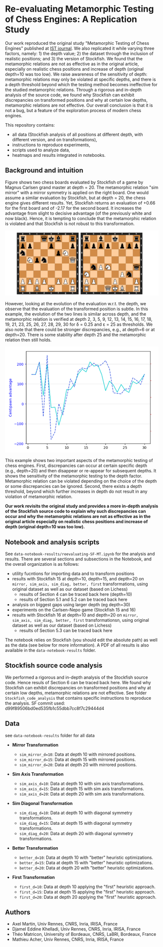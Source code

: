  # Re-evaluating Metamorphic Testing of Chess Engines: A Replication Study

Our work reproduced the original study "Metamorphic Testing of Chess Engines" published at [IST journal](https://www.sciencedirect.com/science/article/pii/S0950584923001179).
We also replicated it while varying three factors, namely: 1) the depth value; 2) the dataset through the inclusion of realistic positions; and 3) the version of Stockfish.
We found that the metamorphic relations are not as effective as in the original article, especially on realistic chess positions and increase of depth (original depth=10 was too low).
We raise awareness of the sensitivity of depth: metamorphic relations may only be violated at specific depths, and there is a depth threshold beyond which the testing method becomes ineffective for the studied metamorphic relations.
Through a rigorous and in-depth analysis of the source code, we found  why Stockfish can exhibit discrepancies on transformed positions and why at certain low depths, metamorphic relations are not effective.
Our overall conclusion is that it is not a bug, but a feature of the exploration process of modern chess engines.

 This repository contains:
 * all data (Stockfish analysis of all positions at different depth, with different version, and on transformations),
 * instructions to reproduce experiments,
 * scripts used to analyze data,
 * heatmaps and results integrated in notebooks.

## Background and intuition

Figure shows two chess boards evaluated by Stockfish of a game by
Magnus Carlsen grand master at depth = 20. The metamorphic relation "sim mirror" with a mirror symmetry
is applied on the right board. One would assume a similar evaluation by
Stockfish, but at depth = 20, the chess engine gives different results.
Yet, Stockfish returns an evaluation of +0.66 for the first board and of -2.17 for the second board.
It increases the advantage from slight to decisive advantage (of the previously white and now black).
Hence, it is tempting to conclude that the metamorphic relation is violated and that Stockfish is not robust to this transformation.

![Original position and symmetry mirror. Evaluation of SF15 is +0.66 and -2.17 at depth=20](running_position.png)

However, looking at the evolution of the evaluation w.r.t. the depth, we observe that the evaluation of the transformed position is subtle.
In this example, the evolution of the two lines is similar across depth, and the metamorphic relation is verified at depth 2, 3, 5, 9, 12,
13, 14, 15, 16, 17, 18, 19, 21, 23, 25, 26, 27, 28, 29, 30 for δ = 0.25 and ε = 25 as thresholds.
We also note that there could be stronger discrepancies, e.g., at depth=6 or at depth=20. There is some stability after depth 25 and the metamorphic relation then still holds.

![Evolution of the evaluation w.r.t. depth. The dashed line corresponds to the original position, while the other one is about the transformed position.](evolution_depth_position.png)

This example shows two important aspects of the metamorphic testing of chess engines.
First, discrepancies can occur at certain specific depth (e.g., depth=20) and
then disappear or re-appear for subsequent depths. It shows the sensitivity
of the metamorphic testing to the depth factor. Metamorphic relation can
be violated depending on the choice of the depth or some discrepancies can
be ignored. Second, there exists a depth threshold, beyond which further increases in depth do not result in any violation of metamorphic relation.

**Our work revisits the original study and provides a more in-depth analysis of the Stockfish source code to explain why such discrepancies can occur and why the metamorphic relations are not as effective as in the original article especially on realistic chess positions and increase of depth (original depth=10 was too low).**

## Notebook and analysis scripts

See `data-notebook-results/reevaluating-SF-MT.ipynb` for the analysis and results.
There are several sections and subsections in the Notebook, and the overall organization is as follows:
 * utility fucntions for importing data and to transform positions
 * results with Stockfish 15 at depth=10, depth=15, and depth=20 on `mirror, sim_axis, sim_diag, better, first` transformations, using original dataset as well as our dataset (based on Lichess)
   - results of Section 4 can be traced back here (depth=10)
   - results of Section 5.1 and 5.2 can be traced back here
 * analysis on biggest gaps using larger depth (eg depth=30)
 * experiments on the Carlsen-Nepo game (Stockfish 15 and 16)
 * results with Stockfish 16 at depth=10 and depth=20 on `mirror, sim_axis, sim_diag, better, first` transformationsn,  using original dataset as well as our dataset (based on Lichess)
   - results of Section 5.3 can be traced back here

The notebook relies on Stockfish (you should edit the absolute path) as well as the data (see below for more information).
A PDF of all results is also available in the `data-notebook-results` folder.


## Stockfish source code analysis

We performed a rigorous and in-depth analysis of the Stockfish source code.
Hence resuls of Section 6 can be traced back here.
We found why Stockfish can exhibit discrepancies on transformed positions and why at certain low depths, metamorphic relations are not effective.
See folder `Stockfish_code_analysis` that contains specific instructions to reproduce the analysis.
SF commit used: d99f89506bd0ed535fb1c55dbb7cc8f7c29444d4


## Data

see `data-notebook-results` folder for all data

- **Mirror Transformation**
  - `sim_mirror_d=10`: Data at depth 10 with mirrored positions.
  - `sim_mirror_d=15`: Data at depth 15 with mirrored positions.
  - `sim_mirror_d=20`: Data at depth 20 with mirrored positions.

- **Sim Axis Transformation**
  - `sim_axis_d=10`: Data at depth 10 with sim axis transformations.
  - `sim_axis_d=15`: Data at depth 15 with sim axis transformations.
  - `sim_axis_d=20`: Data at depth 20 with sim axis transformations.

- **Sim Diagonal Transformation**
  - `sim_diag_d=10`: Data at depth 10 with diagonal symmetry transformations.
  - `sim_diag_d=15`: Data at depth 15 with diagonal symmetry transformations.
  - `sim_diag_d=20`: Data at depth 20 with diagonal symmetry transformations.

- **Better Transformation**
  - `better_d=10`: Data at depth 10 with "better" heuristic optimizations.
  - `better_d=15`: Data at depth 15 with "better" heuristic optimizations.
  - `better_d=20`: Data at depth 20 with "better" heuristic optimizations.

- **First Transformation**
  - `first_d=10`: Data at depth 10 applying the "first" heuristic approach.
  - `first_d=15`: Data at depth 15 applying the "first" heuristic approach.
  - `first_d=20`: Data at depth 20 applying the "first" heuristic approach.

## Authors

 - Axel Martin, Univ Rennes, CNRS, Inria, IRISA, France
 - Djamel Eddine Khelladi, Univ Rennes, CNRS, Inria, IRISA, France
 - Théo Matricon, University of Bordeaux, CNRS, LaBRI, Bordeaux, France
 - Mathieu Acher, Univ Rennes, CNRS, Inria, IRISA, France

